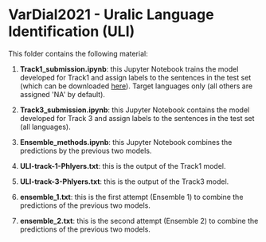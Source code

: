 # VarDial2021 - Uralic Language Identification (ULI)

This folder contains the following material:

1. **Track1_submission.ipynb**: this Jupyter Notebook trains the model developed for Track1 and assign labels to the sentences in the test set (which can be downloaded [here](http://www.suki.ling.helsinki.fi/ULI2020/ULI2020_test.zip)). Target languages only (all others are assigned 'NA' by default). 

2. **Track3_submission.ipynb**: this Jupyter Notebook contains the model developed for Track 3 and assign labels to the sentences in the test set (all languages).

3. **Ensemble_methods.ipynb**: this Jupyter Notebook combines the predictions by the previous two models.

4. **ULI-track-1-Phlyers.txt**: this is the output of the Track1 model.

5. **ULI-track-3-Phlyers.txt**: this is the output of the Track3 model.

6. **ensemble_1.txt**: this is the first attempt (Ensemble 1) to combine the predictions of the previous two models.

7. **ensemble_2.txt**: this is the second attempt (Ensemble 2) to combine the predictions of the previous two models.

